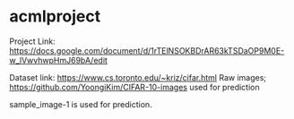 # acmlproject

Project Link: 
https://docs.google.com/document/d/1rTElNSOKBDrAR63kTSDaOP9M0E-w_lVwvhwpHmJ69bA/edit

Dataset link: 
https://www.cs.toronto.edu/~kriz/cifar.html
Raw images; https://github.com/YoongiKim/CIFAR-10-images used for prediction

sample_image-1 is used for prediction.
